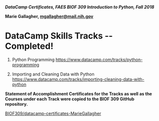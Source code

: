 ***DataCamp Certificates, FAES BIOF 309 Introduction to Python, Fall 2018***

**Marie Gallagher, mgallagher@mail.nih.gov**

# DataCamp Skills Tracks -- Completed!

1.  Python Programming https://www.datacamp.com/tracks/python-programming

2.  Importing and Cleaning Data with Python https://www.datacamp.com/tracks/importing-cleaning-data-with-python

**Statement of Accomplishment Certificates for the Tracks as well as the Courses under each Track were copied to the BIOF 309 GitHub repository.**

[BIOF309/datacamp-certificates-MarieGallagher](https://github.com/BIOF309/datacamp-certificates-MarieGallagher)
